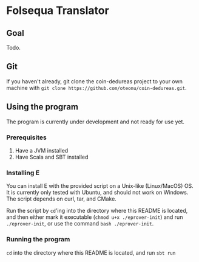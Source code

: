 # Folsequa Translator

## Goal
Todo.

## Git
If you haven't already, git clone the coin-dedureas project to your own machine with `git clone https://github.com/oteonu/coin-dedureas.git`.

## Using the program
The program is currently under development and not ready for use yet.

### Prerequisites
1. Have a JVM installed
2. Have Scala and SBT installed

### Installing E
You can install E with the provided script on a Unix-like (Linux/MacOS) OS. It is currently only tested with Ubuntu, and should not work on Windows. The script depends on curl, tar, and CMake.

Run the script by `cd`'ing into the directory where this README is located, and then either mark it executable (`chmod u+x ./eprover-init`) and run `./eprover-init`, or use the command `bash ./eprover-init`.

### Running the program
`cd` into the directory where this README is located, and run `sbt run`